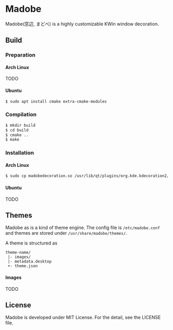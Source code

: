 Madobe
======

Madobe(窓辺, まどべ) is a highly customizable KWin window decoration.

Build
-----

### Preparation

#### Arch Linux

TODO

#### Ubuntu

```sh
$ sudo apt install cmake extra-cmake-modules
```

### Compilation

```sh
$ mkdir build
$ cd build
$ cmake ..
$ make
```

### Installation

#### Arch Linux

```sh
$ sudo cp madobedecoration.so /usr/lib/qt/plugins/org.kde.kdecoration2/
```

#### Ubuntu

TODO

Themes
------

Madobe as is a kind of theme engine. The config file is `/etc/madobe.conf` and
themes are stored under `/usr/share/madobe/themes/`.

A theme is structured as

```
theme-name/
 |- images/
 |- metadata.desktop
 +- theme.json
```
#### Images

TODO

License
-------

Madobe is developed under MIT License. For the detail, see the LICENSE file.
